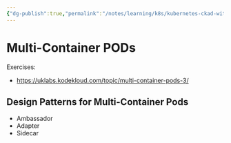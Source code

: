 ```yaml
---
{"dg-publish":true,"permalink":"/notes/learning/k8s/kubernetes-ckad-with-tests/04-multi-container-pods/","dgHomeLink":true,"dgPassFrontmatter":false,"dgShowBacklinks":true,"dgShowLocalGraph":true}
---
```


# Multi-Container PODs

Exercises:

- <https://uklabs.kodekloud.com/topic/multi-container-pods-3/>


## Design Patterns for Multi-Container Pods

- Ambassador
- Adapter
- Sidecar   